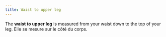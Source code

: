 ```yaml
---
title: Waist to upper leg
---
```


The **waist to upper leg** is measured from your waist down to the top of your leg. Elle se mesure sur le côté du corps.
